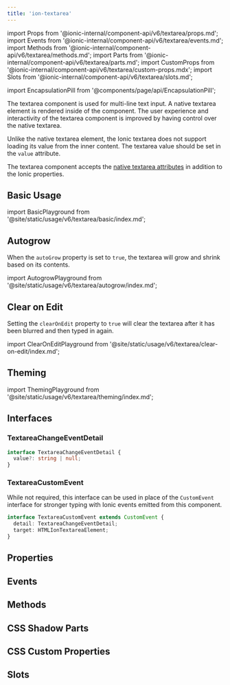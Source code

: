 ```yaml
---
title: 'ion-textarea'
---
```


import Props from '@ionic-internal/component-api/v6/textarea/props.md';
import Events from '@ionic-internal/component-api/v6/textarea/events.md';
import Methods from '@ionic-internal/component-api/v6/textarea/methods.md';
import Parts from '@ionic-internal/component-api/v6/textarea/parts.md';
import CustomProps from '@ionic-internal/component-api/v6/textarea/custom-props.mdx';
import Slots from '@ionic-internal/component-api/v6/textarea/slots.md';

<head>
  <title>Ionic Textarea Component and CSS Properties for Multi-Line Input</title>
  <meta
    name="description"
    content="Textarea is for multi-line input. The component accepts native textarea attributes in addition to Ionic properties. Read to learn about use and CSS elements."
  />
</head>

import EncapsulationPill from '@components/page/api/EncapsulationPill';

<EncapsulationPill type="scoped" />

The textarea component is used for multi-line text input. A native textarea element is rendered inside of the component. The user experience and interactivity of the textarea component is improved by having control over the native textarea.

Unlike the native textarea element, the Ionic textarea does not support loading its value from the inner content. The textarea value should be set in the `value` attribute.

The textarea component accepts the [native textarea attributes](https://developer.mozilla.org/en-US/docs/Web/HTML/Element/textarea) in addition to the Ionic properties.

## Basic Usage

import BasicPlayground from '@site/static/usage/v6/textarea/basic/index.md';

<BasicPlayground />

## Autogrow

When the `autoGrow` property is set to `true`, the textarea will grow and shrink based on its contents.

import AutogrowPlayground from '@site/static/usage/v6/textarea/autogrow/index.md';

<AutogrowPlayground />

## Clear on Edit

Setting the `clearOnEdit` property to `true` will clear the textarea after it has been blurred and then typed in again.

import ClearOnEditPlayground from '@site/static/usage/v6/textarea/clear-on-edit/index.md';

<ClearOnEditPlayground />

## Theming

import ThemingPlayground from '@site/static/usage/v6/textarea/theming/index.md';

<ThemingPlayground />

## Interfaces

### TextareaChangeEventDetail

```typescript
interface TextareaChangeEventDetail {
  value?: string | null;
}
```

### TextareaCustomEvent

While not required, this interface can be used in place of the `CustomEvent` interface for stronger typing with Ionic events emitted from this component.

```typescript
interface TextareaCustomEvent extends CustomEvent {
  detail: TextareaChangeEventDetail;
  target: HTMLIonTextareaElement;
}
```

## Properties

<Props />

## Events

<Events />

## Methods

<Methods />

## CSS Shadow Parts

<Parts />

## CSS Custom Properties

<CustomProps />

## Slots

<Slots />
